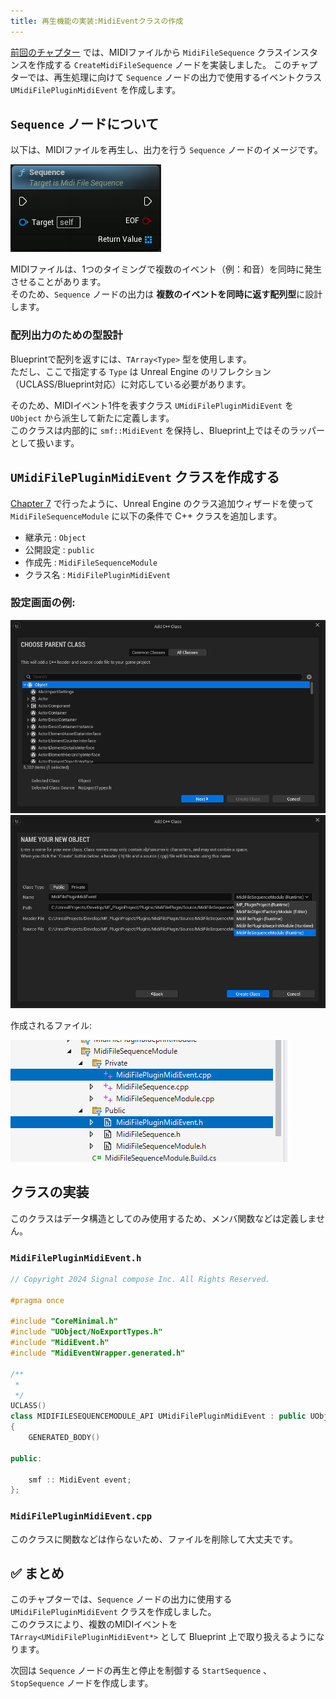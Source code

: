 ```yaml
---
title: 再生機能の実装:MidiEventクラスの作成
---
```


[前回のチャプター](./18) では、MIDIファイルから `MidiFileSequence` クラスインスタンスを作成する `CreateMidiFileSequence` ノードを実装しました。
このチャプターでは、再生処理に向けて `Sequence` ノードの出力で使用するイベントクラス `UMidiFilePluginMidiEvent` を作成します。

## `Sequence` ノードについて

以下は、MIDIファイルを再生し、出力を行う `Sequence` ノードのイメージです。

![Sequence](/images/books/ue_midi_file_plugin/19/01.png)

MIDIファイルは、1つのタイミングで複数のイベント（例：和音）を同時に発生させることがあります。  
そのため、`Sequence` ノードの出力は **複数のイベントを同時に返す配列型**に設計します。

### 配列出力のための型設計

Blueprintで配列を返すには、`TArray<Type>` 型を使用します。  
ただし、ここで指定する `Type` は Unreal Engine のリフレクション（UCLASS/Blueprint対応）に対応している必要があります。

そのため、MIDIイベント1件を表すクラス `UMidiFilePluginMidiEvent` を `UObject` から派生して新たに定義します。  
このクラスは内部的に `smf::MidiEvent` を保持し、Blueprint上ではそのラッパーとして扱います。

## `UMidiFilePluginMidiEvent` クラスを作成する

[Chapter 7](./07) で行ったように、Unreal Engine のクラス追加ウィザードを使って `MidiFileSequenceModule` に以下の条件で C++ クラスを追加します。

- 継承元   : `Object`  
- 公開設定 : `public`  
- 作成先   : `MidiFileSequenceModule`  
- クラス名 : `MidiFilePluginMidiEvent`
 
### 設定画面の例:

![継承元の設定](/images/books/ue_midi_file_plugin/19/02.png)
![公開設定、クラス名と作成先の設定](/images/books/ue_midi_file_plugin/19/03.png)

作成されるファイル:

![ファイルの確認](/images/books/ue_midi_file_plugin/19/04.png)


## クラスの実装

このクラスはデータ構造としてのみ使用するため、メンバ関数などは定義しません。

### `MidiFilePluginMidiEvent.h`

```cpp
// Copyright 2024 Signal compose Inc. All Rights Reserved.

#pragma once

#include "CoreMinimal.h"
#include "UObject/NoExportTypes.h"
#include "MidiEvent.h"
#include "MidiEventWrapper.generated.h"

/**
 * 
 */
UCLASS()
class MIDIFILESEQUENCEMODULE_API UMidiFilePluginMidiEvent : public UObject
{
	GENERATED_BODY()

public:

	smf :: MidiEvent event;
};
```

### `MidiFilePluginMidiEvent.cpp`

このクラスに関数などは作らないため、ファイルを削除して大丈夫です。


## ✅ まとめ

このチャプターでは、`Sequence` ノードの出力に使用する `UMidiFilePluginMidiEvent` クラスを作成しました。  
このクラスにより、複数のMIDIイベントを `TArray<UMidiFilePluginMidiEvent*>` として Blueprint 上で取り扱えるようになります。

次回は `Sequence` ノードの再生と停止を制御する `StartSequence` 、 `StopSequence` ノードを作成します。
